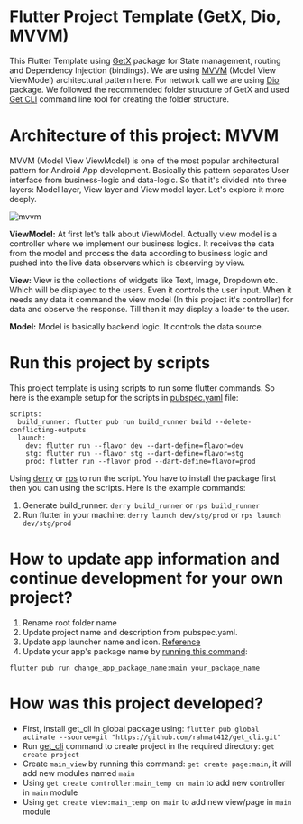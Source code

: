 # Flutter Project Template (GetX, Dio, MVVM)

This Flutter Template using [GetX](https://pub.dev/packages/get) package for State management, routing and Dependency Injection (bindings). We are using [MVVM](https://en.wikipedia.org/wiki/Model%E2%80%93view%E2%80%93viewmodel) (Model View ViewModel) architectural pattern here. For network call we are using [Dio](https://pub.dev/packages/dio) package. We followed the recommended folder structure of GetX and used [Get CLI](https://pub.dev/packages/get_cli) command line tool for creating the folder structure.

# Architecture of this project: MVVM

MVVM (Model View ViewModel) is one of the most popular architectural pattern for Android App development. Basically this pattern separates User interface from business-logic and data-logic. So that it's divided into three layers: Model layer,  View layer and View model layer. Let's explore it more deeply.

![mvvm](https://user-images.githubusercontent.com/3769029/137336079-1f3384d0-b9d6-4462-a2c4-4a3d2cc77e8a.png)

<b>ViewModel:</b> At first let's talk about ViewModel. Actually view model is a controller where we 
implement our business logics. It receives the data from the model and process the data according to
business logic and pushed into the live data observers which is observing by view.

<b>View:</b> View is the collections of widgets like Text, Image, Dropdown etc. Which will be displayed
to the users. Even it controls the user input. When it needs any data it command the view model (In this project it's controller)
for data and observe the response. Till then it may display a loader to the user.

<b>Model:</b> Model is basically backend logic. It controls the data source.

# Run this project by scripts

This project template is using scripts to run some flutter commands. So here is the example setup for the scripts in [pubspec.yaml](https://github.com/rahmat412/flutter-project-template/blob/main/pubspec.yaml) file:

```
scripts:
  build_runner: flutter pub run build_runner build --delete-conflicting-outputs
  launch:
    dev: flutter run --flavor dev --dart-define=flavor=dev
    stg: flutter run --flavor stg --dart-define=flavor=stg
    prod: flutter run --flavor prod --dart-define=flavor=prod
```

Using [derry](https://pub.dev/packages/rps) or [rps](https://pub.dev/packages/rps) to run the script. You have to install the package first then you can using the scripts. Here is the example commands:
1. Generate build_runner: `derry build_runner` or `rps build_runner`
2. Run flutter in your machine: `derry launch dev/stg/prod` or `rps launch dev/stg/prod`


# How to update app information and continue development for your own project?

1. Rename root folder name
2. Update project name and description from pubspec.yaml. 
3. Update app launcher name and icon. [Reference](https://medium.com/@vaibhavi.rana99/change-application-name-and-icon-in-flutter-bebbec297c57)
4. Update your app's package name by [running this command](https://pub.dev/packages/change_app_package_name):

`flutter pub run change_app_package_name:main your_package_name`

# How was this project developed?
- First, install get_cli in global package using: `flutter pub global activate --source=git "https://github.com/rahmat412/get_cli.git"`
- Run [get_cli](https://pub.dev/packages/get_cli) command to create project in the required directory: `get create project`
- Create `main_view` by running this command: `get create page:main`, it will add new modules named `main`
- Using `get create controller:main_temp on main` to add new controller in `main` module
- Using `get create view:main_temp on main` to add new view/page in `main` module
